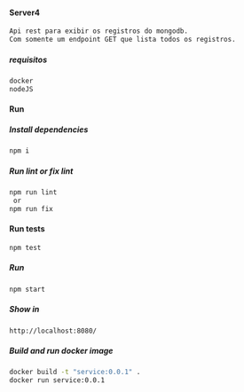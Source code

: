 #### Server4
```sh
Api rest para exibir os registros do mongodb.
Com somente um endpoint GET que lista todos os registros.
```
##### requisitos
```sh
docker
nodeJS
```
#### Run
##### Install dependencies
```sh
npm i
```
##### Run lint or fix lint
```sh
npm run lint
 or
npm run fix
```
#### Run tests
```sh
npm test
```
##### Run
```sh
npm start
```
##### Show in
```sh
http://localhost:8080/
```
##### Build and run docker image
```sh
docker build -t "service:0.0.1" .
docker run service:0.0.1
```

